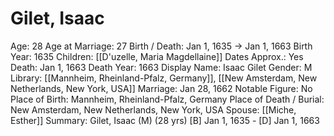 # Gilet, Isaac

Age: 28
Age at Marriage: 27
Birth / Death: Jan 1, 1635 → Jan 1, 1663
Birth Year: 1635
Children: [[D'uzelle, Maria Magdellaine]]
Dates Approx.: Yes
Death: Jan 1, 1663
Death Year: 1663
Display Name: Isaac Gilet
Gender: M
Library: [[Mannheim, Rheinland-Pfalz, Germany]], [[New Amsterdam, New Netherlands, New York, USA]]
Marriage: Jan 28, 1662
Notable Figure: No
Place of Birth: Mannheim, Rheinland-Pfalz, Germany
Place of Death / Burial: New Amsterdam, New Netherlands, New York, USA
Spouse: [[Miche, Esther]]
Summary: Gilet, Isaac (M) (28 yrs)
[B] Jan 1, 1635 - [D] Jan 1, 1663